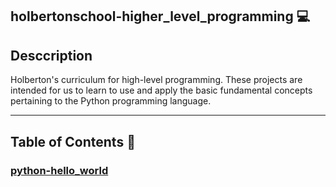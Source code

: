 ## holbertonschool-higher_level_programming :computer:

## Desccription
Holberton's curriculum for high-level programming. These projects are intended for us to learn to use and apply the basic fundamental concepts pertaining to the Python programming language.

---

## Table of Contents :open_file_folder:

### [python-hello_world](./python-hello_world/)